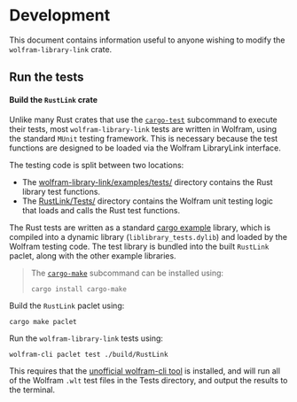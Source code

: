 # Development

This document contains information useful to anyone wishing to modify the
`wolfram-library-link` crate.

## Run the tests

#### Build the `RustLink` crate

Unlike many Rust crates that use the [`cargo-test`][cargo-test] subcommand to execute
their tests, most `wolfram-library-link` tests are written in Wolfram, using the standard
`MUnit` testing framework. This is necessary because the test functions are designed to be
loaded via the Wolfram LibraryLink interface.

The testing code is split between two locations:

* The [wolfram-library-link/examples/tests/](../wolfram-library-link/examples/tests/) directory
  contains the Rust library test functions.
* The [RustLink/Tests/](../RustLink/Tests/) directory contains the Wolfram unit testing
  logic that loads and calls the Rust test functions.

The Rust tests are written as a standard
[cargo example](https://doc.rust-lang.org/cargo/reference/cargo-targets.html#examples)
library, which is compiled into a dynamic library (`liblibrary_tests.dylib`) and loaded by
the Wolfram testing code. The test library is bundled into the built `RustLink` paclet,
along with the other example libraries.

> The [`cargo-make`](https://crates.io/crates/cargo-make) subcommand can be installed
> using:
>
> ```shell
> cargo install cargo-make
> ```

Build the `RustLink` paclet using:

```shell
cargo make paclet
```

Run the `wolfram-library-link` tests using:

```shell
wolfram-cli paclet test ./build/RustLink
```

This requires that the [unofficial wolfram-cli tool](https://github.com/ConnorGray/wolfram-cli)
is installed, and will run all of the Wolfram `.wlt` test files in the Tests directory,
and output the results to the terminal.

[cargo-test]: https://doc.rust-lang.org/cargo/commands/cargo-test.html